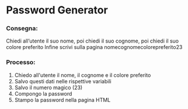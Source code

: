 Password Generator
===
### Consegna:
Chiedi all’utente il suo nome,
poi chiedi il suo cognome,
poi chiedi il suo colore preferito
Infine scrivi sulla pagina nomecognomecolorepreferito23

### Processo:
1. Chiedo all'utente il nome, il cognome e il colore preferito
1. Salvo questi dati nelle rispettive variabili
1. Salvo il numero magico (23)
1. Compongo la password
1. Stampo la password nella pagina HTML